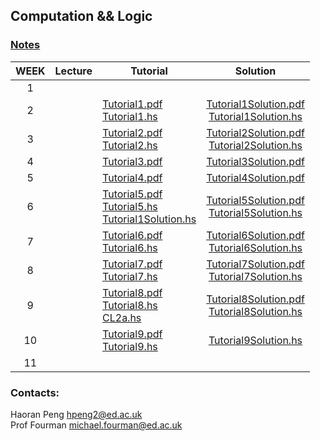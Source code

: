 ## Computation && Logic
### <a href="book.pdf" target ="_blank">Notes</a>

| WEEK | Lecture |       Tutorial     |  Solution    | 
|:----:|---------|--------------------|:------------:|
| 1    |         |           |          |   
| 2    |         |  <a href="./tutorial1/Tutorial1.pdf" target ="_blank">Tutorial1.pdf</a><br><a href="./tutorial1/Tutorial1.hs" target ="_blank">Tutorial1.hs</a>   |    <a href="./tutorial1/Tutorial1Solution.pdf" target ="_blank">Tutorial1Solution.pdf</a><br><a href="./tutorial1/Tutorial1Solution.hs" target ="_blank">Tutorial1Solution.hs</a>                 
| 3    |         | <a href="./tutorial2/Tutorial2.pdf" target ="_blank">Tutorial2.pdf</a><br><a href="./tutorial2/Tutorial2.hs" target ="_blank">Tutorial2.hs</a>   |    <a href="./tutorial2/Tutorial2Solution.pdf" target ="_blank">Tutorial2Solution.pdf</a><br><a href="./tutorial2/Tutorial2Solution.hs" target ="_blank">Tutorial2Solution.hs</a>          
| 4    |         | <a href="./tutorial3/Tutorial3.pdf" target ="_blank">Tutorial3.pdf</a>                   |<a href="./tutorial3/Tutorial3Solution.pdf" target ="_blank">Tutorial3Solution.pdf</a>         
| 5    |         | <a href="./tutorial4/Tutorial4.pdf" target ="_blank">Tutorial4.pdf</a>                   |<a href="./tutorial4/Tutorial4Solution.pdf" target ="_blank">Tutorial4Solution.pdf</a>         
| 6    |         | <a href="./tutorial5/Tutorial5.pdf" target ="_blank">Tutorial5.pdf</a><br><a href="./tutorial5/Tutorial5.hs" target ="_blank">Tutorial5.hs</a><br><a href="./tutorial5/Tutorial1Solution.hs" target ="_blank">Tutorial1Solution.hs</a> |<a href="./tutorial5/Tutorial5Solution.pdf" target ="_blank">Tutorial5Solution.pdf</a><br><a href="./tutorial5/Tutorial5Solution.hs" target ="_blank">Tutorial5Solution.hs</a>                
| 7    |         | <a href="./tutorial6/Tutorial6.pdf" target ="_blank">Tutorial6.pdf</a><br><a href="./tutorial6/Tutorial6.hs" target ="_blank">Tutorial6.hs</a> | <a href="./tutorial6/Tutorial6Solution.pdf" target ="_blank">Tutorial6Solution.pdf</a><br><a href="./tutorial6/Tutorial6Solution.hs" target ="_blank">Tutorial6Solution.hs</a>        
| 8    |         | <a href="./tutorial7/Tutorial7.pdf" target ="_blank">Tutorial7.pdf</a><br><a href="./tutorial7/Tutorial7.hs" target ="_blank">Tutorial7.hs</a> |  <a href="./tutorial7/Tutorial7Solution.pdf" target ="_blank">Tutorial7Solution.pdf</a><br><a href="./tutorial7/Tutorial7Solution.hs" target ="_blank">Tutorial7Solution.hs</a>                   
| 9    |         | <a href="./tutorial8/Tutorial8.pdf" target ="_blank">Tutorial8.pdf</a><br><a href="./tutorial8/Tutorial8.hs" target ="_blank">Tutorial8.hs</a><br><a href="./tutorial8/CL2a.hs" target ="_blank">CL2a.hs</a> | <a href="./tutorial8/Tutorial8Solution.pdf" target ="_blank">Tutorial8Solution.pdf</a><br><a href="./tutorial8/Tutorial8Solution.hs" target ="_blank">Tutorial8Solution.hs</a>                       
| 10   |         | <a href="./tutorial9/Tutorial9.pdf" target ="_blank">Tutorial9.pdf</a><br><a href="./tutorial9/Tutorial9.hs" target ="_blank">Tutorial9.hs</a> | <a href="./tutorial9/Tutorial9Solution.hs" target ="_blank">Tutorial9Solution.hs</a>           
| 11   |         |                    |              |          

### Contacts:
Haoran Peng <a href="mailto:hpeng2@ed.ac.uk" target="_blank">hpeng2@ed.ac.uk</a>  
Prof Fourman <a href="mailto:hpeng2@ed.ac.uk" target="_blank">michael.fourman@ed.ac.uk</a>




